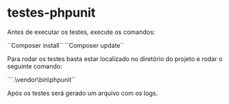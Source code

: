 # testes-phpunit

<p>Antes de executar os testes, execute os comandos:</p>
``Composer install``
``Composer update``
<p>Para rodar os testes basta estar localizado no diretório do projeto e rodar o seguinte comando:</p>
```.\vendor\bin\phpunit``
<p>Após os testes será gerado um arquivo com os logs.</p>
